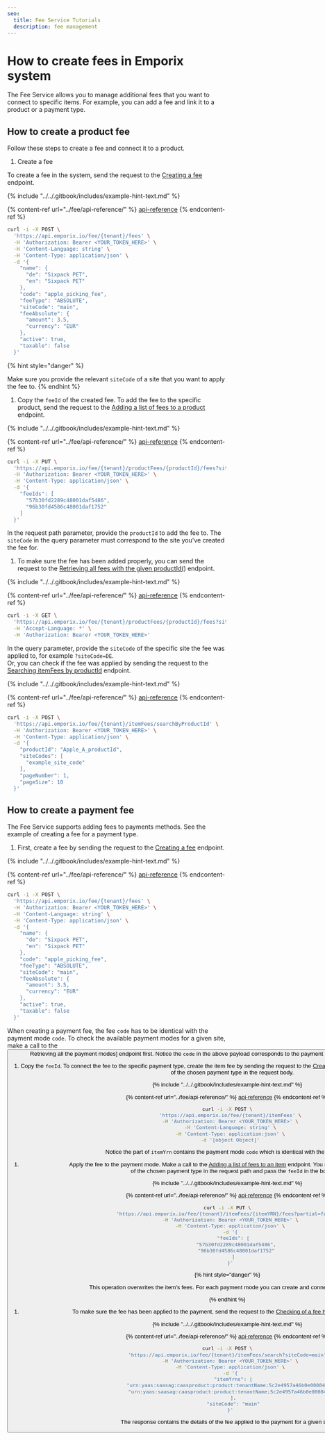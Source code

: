 ```yaml
---
seo:
  title: Fee Service Tutorials
  description: fee management
---
```


# How to create fees in Emporix system

The Fee Service allows you to manage additional fees that you want to connect to specific items. For example, you can add a fee and link it to a product or a payment type. 

## How to create a product fee

Follow these steps to create a fee and connect it to a product.

1. Create a fee

To create a fee in the system, send the request to the [Creating a fee](https://emporix.gitbook.io/documentation-portal/api-references/checkout/fee/api-reference/fee-management#post-fee-tenant-fees) endpoint.

{% include "../../.gitbook/includes/example-hint-text.md" %}

{% content-ref url="../fee/api-reference/" %}
[api-reference](../fee/api-reference/)
{% endcontent-ref %}
```bash
curl -i -X POST \
  'https://api.emporix.io/fee/{tenant}/fees' \
  -H 'Authorization: Bearer <YOUR_TOKEN_HERE>' \
  -H 'Content-Language: string' \
  -H 'Content-Type: application/json' \
  -d '{
    "name": {
      "de": "Sixpack PET",
      "en": "Sixpack PET"
    },
    "code": "apple_picking_fee",
    "feeType": "ABSOLUTE",
    "siteCode": "main",
    "feeAbsolute": {
      "amount": 3.5,
      "currency": "EUR"
    },
    "active": true,
    "taxable": false
  }'
  ```

{% hint style="danger" %}

Make sure you provide the relevant `siteCode` of a site that you want to apply the fee to. 
{% endhint %}


1. Copy the `feeId` of the created fee. To add the fee to the specific product, send the request to the [Adding a list of fees to a product](https://emporix.gitbook.io/documentation-portal/api-references/checkout/fee/api-reference/product-fees-management#put-fee-tenant-productfees-productid-fees) endpoint.

{% include "../../.gitbook/includes/example-hint-text.md" %}

{% content-ref url="../fee/api-reference/" %}
[api-reference](../fee/api-reference/)
{% endcontent-ref %}
```bash
curl -i -X PUT \
  'https://api.emporix.io/fee/{tenant}/productFees/{productId}/fees?siteCode=main&partial=false' \
  -H 'Authorization: Bearer <YOUR_TOKEN_HERE>' \
  -H 'Content-Type: application/json' \
  -d '{
    "feeIds": [
      "57b30fd2289c48001daf5486",
      "96b30fd4586c48001daf1752"
    ]
  }'
  ```

In the request path parameter, provide the `productId` to add the fee to.
The `siteCode` in the query parameter must correspond to the site you've created the fee for.


1. To make sure the fee has been added properly, you can send the request to the [Retrieving all fees with the given productId(](https://emporix.gitbook.io/documentation-portal/api-references/checkout/fee/api-reference/product-fees-management#get-fee-tenant-productfees-productid-fees)) endpoint.

{% include "../../.gitbook/includes/example-hint-text.md" %}

{% content-ref url="../fee/api-reference/" %}
[api-reference](../fee/api-reference/)
{% endcontent-ref %}
```bash
curl -i -X GET \
  'https://api.emporix.io/fee/{tenant}/productFees/{productId}/fees?siteCode=main&expand=false' \
  -H 'Accept-Language: *' \
  -H 'Authorization: Bearer <YOUR_TOKEN_HERE>'
  ```

In the query parameter, provide the `siteCode` of the specific site the fee was applied to, for example `?siteCode=DE`.  
Or, you can check if the fee was applied by sending the request to the [Searching itemFees by productId](https://emporix.gitbook.io/documentation-portal/api-references/checkout/fee/api-reference/item-fee-search#post-fee-tenant-itemfees-searchbyproductid) endpoint.

{% include "../../.gitbook/includes/example-hint-text.md" %}

{% content-ref url="../fee/api-reference/" %}
[api-reference](../fee/api-reference/)
{% endcontent-ref %}
````bash
curl -i -X POST \
  'https://api.emporix.io/fee/{tenant}/itemFees/searchByProductId' \
  -H 'Authorization: Bearer <YOUR_TOKEN_HERE>' \
  -H 'Content-Type: application/json' \
  -d '{
    "productId": "Apple_A_productId",
    "siteCodes": [
      "example_site_code"
    ],
    "pageNumber": 1,
    "pageSize": 10
  }'
  ````
## How to create a payment fee

The Fee Service supports adding fees to payments methods. See the example of creating a fee for a payment type.

1. First, create a fee by sending the request to the [Creating a fee](https://emporix.gitbook.io/documentation-portal/api-references/checkout/fee/api-reference/fee-management#post-fee-tenant-fees) endpoint.

{% include "../../.gitbook/includes/example-hint-text.md" %}

{% content-ref url="../fee/api-reference/" %}
[api-reference](../fee/api-reference/)
{% endcontent-ref %}
```bash
curl -i -X POST \
  'https://api.emporix.io/fee/{tenant}/fees' \
  -H 'Authorization: Bearer <YOUR_TOKEN_HERE>' \
  -H 'Content-Language: string' \
  -H 'Content-Type: application/json' \
  -d '{
    "name": {
      "de": "Sixpack PET",
      "en": "Sixpack PET"
    },
    "code": "apple_picking_fee",
    "feeType": "ABSOLUTE",
    "siteCode": "main",
    "feeAbsolute": {
      "amount": 3.5,
      "currency": "EUR"
    },
    "active": true,
    "taxable": false
  }'
  ```

When creating a payment fee, the fee `code` has to be identical with the payment mode `code`. To check the available payment modes for a given site, make a call to the <nobr><Button to="/openapi/payment-gateway/#operation/GET-payment-gateway-list-payment-modes-frontend" size="small">Retrieving all the payment modes] endpoint first.
Notice the `code` in the above payload corresponds to the payment mode `code` we want ta apply the fee to.


1. Copy the `feeId`. To connect the fee to the specific payment type, create the item fee by sending the request to the [Creating itemFee](https://emporix.gitbook.io/documentation-portal/api-references/checkout/fee/api-reference/item-fee-management#post-fee-tenant-itemfees) endpoint 
and specify the `itemYrn` of the chosen payment type in the request body.


{% include "../../.gitbook/includes/example-hint-text.md" %}

{% content-ref url="../fee/api-reference/" %}
[api-reference](../fee/api-reference/)
{% endcontent-ref %}
```bash
curl -i -X POST \
  'https://api.emporix.io/fee/{tenant}/itemFees' \
  -H 'Authorization: Bearer <YOUR_TOKEN_HERE>' \
  -H 'Content-Language: string' \
  -H 'Content-Type: application:json' \
  -d '[object Object]'
  ```

Notice the part of `itemYrn` contains the payment mode `code` which is identical with the fee `code`.

1. Apply the fee to the payment mode. Make a call to the [Adding a list of fees to an item](https://emporix.gitbook.io/documentation-portal/api-references/checkout/fee/api-reference/item-fee-management#put-fee-tenant-itemfees-itemyrn-fees) endpoint. 
You need to specify the `itemYrn` of the chosen payment type in the request path and pass the `feeId` in the body.

{% include "../../.gitbook/includes/example-hint-text.md" %}

{% content-ref url="../fee/api-reference/" %}
[api-reference](../fee/api-reference/)
{% endcontent-ref %}
```bash
curl -i -X PUT \
  'https://api.emporix.io/fee/{tenant}/itemFees/{itemYRN}/fees?partial=false' \
  -H 'Authorization: Bearer <YOUR_TOKEN_HERE>' \
  -H 'Content-Type: application/json' \
  -d '{
    "feeIds": [
      "57b30fd2289c48001daf5486",
      "96b30fd4586c48001daf1752"
    ]
  }'
```

{% hint style="danger" %}

This operation overwrites the item's fees. 
For each payment mode you can create and connect one fee only.

{% endhint %}

1. To make sure the fee has been applied to the payment, send the request to the [Checking of a fee has been applied](https://emporix.gitbook.io/documentation-portal/api-references/checkout/fee/api-reference/item-fee-search#post-fee-tenant-itemfees-search) endpoint.

{% include "../../.gitbook/includes/example-hint-text.md" %}

{% content-ref url="../fee/api-reference/" %}
[api-reference](../fee/api-reference/)
{% endcontent-ref %}

```bash
curl -i -X POST \
  'https://api.emporix.io/fee/{tenant}/itemFees/search?siteCode=main' \
  -H 'Authorization: Bearer <YOUR_TOKEN_HERE>' \
  -H 'Content-Type: application/json' \
  -d '{
    "itemYrns": [
      "urn:yaas:saasag:caasproduct:product:tenantName;5c2e4957a46b0e0008491095",
      "urn:yaas:saasag:caasproduct:product:tenantName;5c2e4957a46b0e0008491096"
    ],
    "siteCode": "main"
  }'
```

The response contains the details of the fee applied to the payment for a given site.

